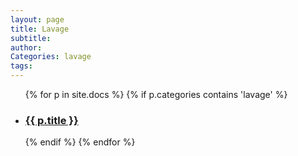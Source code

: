 ```yaml
---
layout: page
title: Lavage
subtitle:
author:
Categories: lavage
tags:
---
```


<ul>

{% for p in site.docs %}
  {% if p.categories contains 'lavage' %}
  <li class='liste_categorie'>
  <!-- <div> -->
  <h3><a href="{{ p.url }}#lavage">{{ p.title }}</a></h3>
  <!-- <br>
  <p>{{p.description}}</p> -->
  <!-- </div> -->
  </li>
  {% endif %}
{% endfor %}

</ul>
